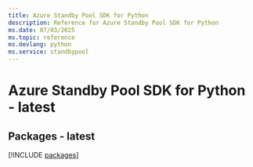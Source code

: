 ```yaml
---
title: Azure Standby Pool SDK for Python
description: Reference for Azure Standby Pool SDK for Python
ms.date: 07/03/2025
ms.topic: reference
ms.devlang: python
ms.service: standbypool
---
```

# Azure Standby Pool SDK for Python - latest
## Packages - latest
[!INCLUDE [packages](standby-pool-index.md)]